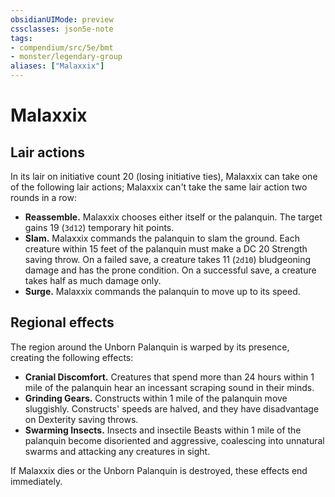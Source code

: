 ```yaml
---
obsidianUIMode: preview
cssclasses: json5e-note
tags:
- compendium/src/5e/bmt
- monster/legendary-group
aliases: ["Malaxxix"]
---
```

# Malaxxix

## Lair actions


In its lair on initiative count 20 (losing initiative ties), Malaxxix can take one of the following lair actions; Malaxxix can't take the same lair action two rounds in a row:

- **Reassemble.** Malaxxix chooses either itself or the palanquin. The target gains 19 (`3d12`) temporary hit points.  
- **Slam.** Malaxxix commands the palanquin to slam the ground. Each creature within 15 feet of the palanquin must make a DC 20 Strength saving throw. On a failed save, a creature takes 11 (`2d10`) bludgeoning damage and has the prone condition. On a successful save, a creature takes half as much damage only.  
- **Surge.** Malaxxix commands the palanquin to move up to its speed.  

## Regional effects


The region around the Unborn Palanquin is warped by its presence, creating the following effects:

- **Cranial Discomfort.** Creatures that spend more than 24 hours within 1 mile of the palanquin hear an incessant scraping sound in their minds.  
- **Grinding Gears.** Constructs within 1 mile of the palanquin move sluggishly. Constructs' speeds are halved, and they have disadvantage on Dexterity saving throws.  
- **Swarming Insects.** Insects and insectile Beasts within 1 mile of the palanquin become disoriented and aggressive, coalescing into unnatural swarms and attacking any creatures in sight.  

If Malaxxix dies or the Unborn Palanquin is destroyed, these effects end immediately.